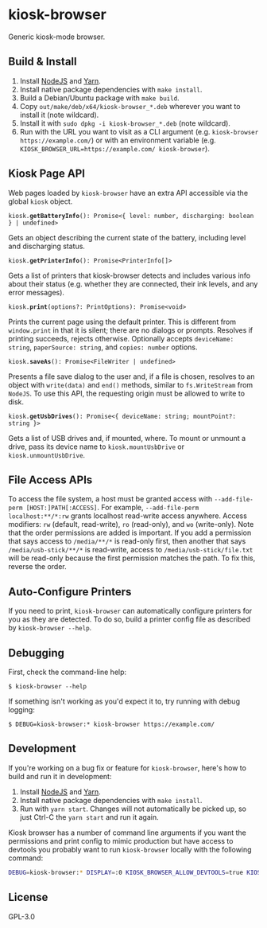 # kiosk-browser

Generic kiosk-mode browser.

## Build & Install

1. Install [NodeJS](https://nodejs.org/en/) and [Yarn](https://www.yarnpkg.com/en/).
1. Install native package dependencies with `make install`.
1. Build a Debian/Ubuntu package with `make build`.
1. Copy `out/make/deb/x64/kiosk-browser_*.deb` wherever you want to install it (note wildcard).
1. Install it with `sudo dpkg -i kiosk-browser_*.deb` (note wildcard).
1. Run with the URL you want to visit as a CLI argument (e.g. `kiosk-browser https://example.com/`) or with an environment variable (e.g. `KIOSK_BROWSER_URL=https://example.com/ kiosk-browser`).

## Kiosk Page API

Web pages loaded by `kiosk-browser` have an extra API accessible via the global `kiosk` object.

`kiosk.`**`getBatteryInfo`**`(): Promise<{ level: number, discharging: boolean } | undefined>`

Gets an object describing the current state of the battery, including level and discharging status.

`kiosk.`**`getPrinterInfo`**`(): Promise<PrinterInfo[]>`

Gets a list of printers that kiosk-browser detects and includes various info about their status (e.g. whether they are connected, their ink levels, and any error messages).

`kiosk.`**`print`**`(options?: PrintOptions): Promise<void>`

Prints the current page using the default printer. This is different from `window.print` in that it is silent; there are no dialogs or prompts. Resolves if printing succeeds, rejects otherwise. Optionally accepts `deviceName: string`, `paperSource: string`, and `copies: number` options.

`kiosk.`**`saveAs`**`(): Promise<FileWriter | undefined>`

Presents a file save dialog to the user and, if a file is chosen, resolves to an object with `write(data)` and `end()` methods, similar to `fs.WriteStream` from `NodeJS`. To use this API, the requesting origin must be allowed to write to disk.

`kiosk.`**`getUsbDrives`**`(): Promise<{ deviceName: string; mountPoint?: string }>`

Gets a list of USB drives and, if mounted, where. To mount or unmount a drive, pass its device name to `kiosk.mountUsbDrive` or `kiosk.unmountUsbDrive`.

## File Access APIs

To access the file system, a host must be granted access with `--add-file-perm [HOST:]PATH[:ACCESS]`. For example, `--add-file-perm localhost:**/*:rw` grants localhost read-write access anywhere. Access modifiers: `rw` (default, read-write), `ro` (read-only), and `wo` (write-only). Note that the order permissions are added is important. If you add a permission that says access to `/media/**/*` is read-only first, then another that says `/media/usb-stick/**/*` is read-write, access to `/media/usb-stick/file.txt` will be read-only because the first permission matches the path. To fix this, reverse the order.

## Auto-Configure Printers

If you need to print, `kiosk-browser` can automatically configure printers for you as they are detected. To do so, build a printer config file as described by `kiosk-browser --help`.

## Debugging

First, check the command-line help:

```
$ kiosk-browser --help
```

If something isn't working as you'd expect it to, try running with debug logging:

```
$ DEBUG=kiosk-browser:* kiosk-browser https://example.com/
```

## Development

If you're working on a bug fix or feature for `kiosk-browser`, here's how to build and run it in development:

1. Install [NodeJS](https://nodejs.org/en/) and [Yarn](https://www.yarnpkg.com/en/).
1. Install native package dependencies with `make install`.
1. Run with `yarn start`. Changes will not automatically be picked up, so just Ctrl-C the `yarn start` and run it again.

Kiosk browser has a number of command line arguments if you want the permissions and print config to mimic production but have access to devtools you probably want to run `kiosk-browser` locally with the following command:

```sh
DEBUG=kiosk-browser:* DISPLAY=:0 KIOSK_BROWSER_ALLOW_DEVTOOLS=true KIOSK_BROWSER_URL=http://localhost:3000/ KIOSK_BROWSER_FILE_PERMISSIONS='o=http://localhost:3000,p=/**/*,rw' KIOSK_BROWSER_AUTOCONFIGURE_PRINT_CONFIG=../vxsuite-complete-system/printing/printer-autoconfigure.json yarn start
```

## License

GPL-3.0
